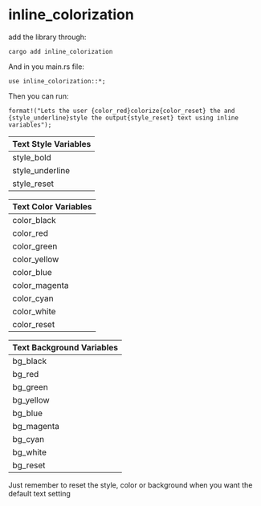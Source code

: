 # inline_colorization
add the library through:
```
cargo add inline_colorization
```
And in you main.rs file:
```
use inline_colorization::*;
```
Then you can run:
```
format!("Lets the user {color_red}colorize{color_reset} the and {style_underline}style the output{style_reset} text using inline variables");
```
| Text Style Variables |
|----------------------|
| style_bold           |
| style_underline      |
| style_reset          |


| Text Color Variables |
|----------------------|
| color_black          |
| color_red            |
| color_green          |
| color_yellow         |
| color_blue           |
| color_magenta        |
| color_cyan           |
| color_white          |
| color_reset          |


| Text Background Variables |
|---------------------------|
| bg_black                  |
| bg_red                    |
| bg_green                  |
| bg_yellow                 |
| bg_blue                   |
| bg_magenta                |
| bg_cyan                   |
| bg_white                  |
| bg_reset                  |

Just remember to reset the style, color or background when you want the default text setting

  
